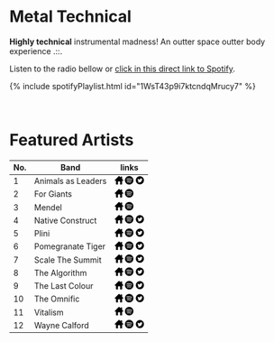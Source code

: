 # Metal Technical

**Highly technical** instrumental madness! An outter space outter body experience .::.

Listen to the radio bellow or [click in this direct link to Spotify](https://open.spotify.com/playlist/1WsT43p9i7ktcndqMrucy7?si=6k4YZPvaRu6OhyX5lDu59w).

{% include spotifyPlaylist.html id="1WsT43p9i7ktcndqMrucy7" %}

<br>

# Featured Artists

No. | Band | links
--- | ---- | -----
1 | Animals as Leaders | <a href="https://www.facebook.com/animalsasleaders" target="_blank"><img src="assets/others_home_button.png" alt="home" height="15" width="15" /></a> <a href="https://open.spotify.com/artist/65C6Unk7nhg2aCnVuAPMo8?si=kNeDXKVbRcak7pr2ASYEPQ" target="_blank"><img src="assets/spotify_button.png" alt="spotify" height="15" width="15" /></a> <a href="https://twitter.com/AnimalAsLeader" target="_blank"><img src="assets/twitter_button.png" alt="twitter" height="15" width="15" /></a>
2 | For Giants | <a href="https://forgiants.bandcamp.com/" target="_blank"><img src="assets/others_home_button.png" alt="home" height="15" width="15" /></a> <a href="https://open.spotify.com/artist/1E9A2LYYOJEIR7cB7nsYg8?si=hvbbsNKGTzWn6I91qfS_aA" target="_blank"><img src="assets/spotify_button.png" alt="spotify" height="15" width="15" /></a> 
3 | Mendel | <a href="https://mendelian.bandcamp.com/" target="_blank"><img src="assets/others_home_button.png" alt="home" height="15" width="15" /></a> <a href="https://open.spotify.com/artist/0b6LOcL2yFcKpn5nODTSxm?si=DZ5cnlo9TdeDBTt-tQnp7w" target="_blank"><img src="assets/spotify_button.png" alt="spotify" height="15" width="15" /></a> 
4 | Native Construct | <a href="https://nativeconstruct.bandcamp.com/" target="_blank"><img src="assets/others_home_button.png" alt="home" height="15" width="15" /></a> <a href="https://open.spotify.com/artist/0qI8ZUA0wp1W5Y2vkhgfNX?si=nSvR4ppCR1arek2fYU1oqQ" target="_blank"><img src="assets/spotify_button.png" alt="spotify" height="15" width="15" /></a> <a href="https://twitter.com/NativeConstruct" target="_blank"><img src="assets/twitter_button.png" alt="twitter" height="15" width="15" /></a>
5 | Plini | <a href="https://open.spotify.com/artist/3Gs10XJ4S4OEFrMRqZJcic?si=lLQc2-6wSS2YMOAZV_Bmhg" target="_blank"><img src="assets/others_home_button.png" alt="home" height="15" width="15" /></a> <a href="https://open.spotify.com/artist/3Gs10XJ4S4OEFrMRqZJcic?si=lLQc2-6wSS2YMOAZV_Bmhg" target="_blank"><img src="assets/spotify_button.png" alt="spotify" height="15" width="15" /></a> <a href="https://twitter.com/plinirh" target="_blank"><img src="assets/twitter_button.png" alt="twitter" height="15" width="15" /></a>
6 | Pomegranate Tiger | <a href="https://pomegranatetiger.com/" target="_blank"><img src="assets/others_home_button.png" alt="home" height="15" width="15" /></a> <a href="https://open.spotify.com/artist/30T39voTL4EiHKGNE0mQxO?si=qbLFKxsJSrirxKSTZur5eQ" target="_blank"><img src="assets/spotify_button.png" alt="spotify" height="15" width="15" /></a> <a href="https://twitter.com/pomegranatetigr" target="_blank"><img src="assets/twitter_button.png" alt="twitter" height="15" width="15" /></a>
7 | Scale The Summit | <a href="https://www.scalethesummit.com/" target="_blank"><img src="assets/others_home_button.png" alt="home" height="15" width="15" /></a> <a href="https://open.spotify.com/artist/16Uqo1jjtPiKI4zU1Ficgb?si=BBuRhHx_TSmnZZA2lIai1Q" target="_blank"><img src="assets/spotify_button.png" alt="spotify" height="15" width="15" /></a> <a href="https://twitter.com/scalethesummit" target="_blank"><img src="assets/twitter_button.png" alt="twitter" height="15" width="15" /></a>
8 | The Algorithm | <a href="http://www.the-algorithm.net/" target="_blank"><img src="assets/others_home_button.png" alt="home" height="15" width="15" /></a> <a href="https://open.spotify.com/artist/14u4KXVp0iXQil79EpxXGc?si=MPAapKW-Qdezkg6hsAsHTg" target="_blank"><img src="assets/spotify_button.png" alt="spotify" height="15" width="15" /></a> <a href="https://twitter.com/The_Algorithm" target="_blank"><img src="assets/twitter_button.png" alt="twitter" height="15" width="15" /></a>
9 | The Last Colour | <a href="http://thelastcolour.com/" target="_blank"><img src="assets/others_home_button.png" alt="home" height="15" width="15" /></a> <a href="https://open.spotify.com/artist/53L92mvpO6w5ZSyvC4guTN?si=NpIk9oViShS-oBChGMisnQ" target="_blank"><img src="assets/spotify_button.png" alt="spotify" height="15" width="15" /></a> <a href="https://twitter.com/_TheLastColour" target="_blank"><img src="assets/twitter_button.png" alt="twitter" height="15" width="15" /></a>
10 | The Omnific | <a href="https://theomnific.bandcamp.com/" target="_blank"><img src="assets/others_home_button.png" alt="home" height="15" width="15" /></a> <a href="https://open.spotify.com/artist/5yn8jrJH5Z5PaGFStNUvgR?si=dVksyjQLQ7-ZZZ2sPhi9fA" target="_blank"><img src="assets/spotify_button.png" alt="spotify" height="15" width="15" /></a> <a href="https://twitter.com/theomnificband" target="_blank"><img src="assets/twitter_button.png" alt="twitter" height="15" width="15" /></a>
11 | Vitalism | <a href="http://www.vitalismband.com/" target="_blank"><img src="assets/others_home_button.png" alt="home" height="15" width="15" /></a> <a href="https://open.spotify.com/artist/7aBLyeKiEpyPfFpkfoLVRZ?si=pUMLiW1LSW2MnLgM_UtJLQ" target="_blank"><img src="assets/spotify_button.png" alt="spotify" height="15" width="15" /></a> 
12 | Wayne Calford | <a href="https://www.facebook.com/waynecalfordofficial/" target="_blank"><img src="assets/others_home_button.png" alt="home" height="15" width="15" /></a> <a href="https://open.spotify.com/artist/3kIDATQmuU8FVcupvHWsMl?si=5DM9NswyTJOt4gFwGz5apA" target="_blank"><img src="assets/spotify_button.png" alt="spotify" height="15" width="15" /></a> <a href="https://twitter.com/WayneCalford" target="_blank"><img src="assets/twitter_button.png" alt="twitter" height="15" width="15" /></a>

